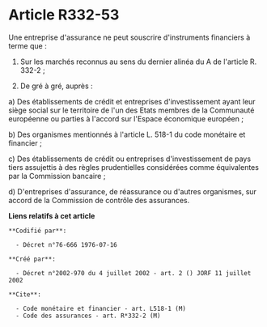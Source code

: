 # Article R332-53

Une entreprise d'assurance ne peut souscrire d'instruments financiers à terme que :

1. Sur les marchés reconnus au sens du dernier alinéa du A de l'article R. 332-2 ;

2. De gré à gré, auprès :

a) Des établissements de crédit et entreprises d'investissement ayant leur siège social sur le territoire de l'un des Etats
membres de la Communauté européenne ou parties à l'accord sur l'Espace économique européen ;

b) Des organismes mentionnés à l'article L. 518-1 du code monétaire et financier ;

c) Des établissements de crédit ou entreprises d'investissement de pays tiers assujettis à des règles prudentielles
considérées comme équivalentes par la Commission bancaire ;

d) D'entreprises d'assurance, de réassurance ou d'autres organismes, sur accord de la Commission de contrôle des assurances.

**Liens relatifs à cet article**

	**Codifié par**:

	  - Décret n°76-666 1976-07-16

	**Créé par**:

	  - Décret n°2002-970 du 4 juillet 2002 - art. 2 () JORF 11 juillet 2002

	**Cite**:

	  - Code monétaire et financier - art. L518-1 (M)
	  - Code des assurances - art. R*332-2 (M)
